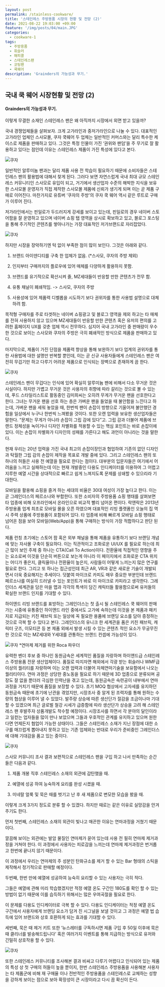 ```yaml
---
layout: post
permalink: /stainless-cookware/
title: '스테인레스 주방용품 시장의 현황 및 전망 (2)'
date: 2021-08-22 19:03:00 +09:00
feature: '/img/posts/04/main.JPG'
categories:
  - cookware-1
tags:
  - 주방용품
  - 휘슬러
  - 해피콜
  - 스테인레스팬
  - 코팅팬
  - 쿡웨어
description: 'Grainders의 가능성과 무기.'
---
```


## 국내 쿡 웨어 시장현황 및 전망 (2)
#### Grainders의 가능성과 무기.

이렇게 무결한 소재인 스테인레스 팬은 왜 아직까지 시장에서 외면 받고 있을까?

국내 경쟁업체들을 살펴보자. 크게 고가라인과 중저가라인으로 나눌 수 있다. 대표적인 고가라인 업체인 스사모몰, 쿠자 쿡웨어 두 업체는 일반적인 커머스와는 달리 특수한 케이스로 제품을 판매하고 있다. 그것은 특정 인물이 가진 ‘권위와 팬덤’을 주 무기로 잘 활용하고 있다는 점인데 이유는 스테인레스 제품이 가진 특성에 있다고 본다.

![쿠자](/img/posts/04/1.jpg)

일반적인 알루미늄 팬과는 달리 제품 사용 전 학습이 필요하기 때문에 소비자들은 스테인레스 팬의 활용법에 대해서 찾게 된다. 그러다 보면 자연스럽게 국내 최대 규모 스테인레스 커뮤니티인 스사모로 유입이 되고, 거기에서 생산업자 수준의 해박한 지식을 보유한 스사모몰 운영자가 직접 제작한 스사모몰 제품에 신뢰가 생기게 되며 이는 곧 제품 구매로 이어진다.
마찬가지로 유튜버 ‘쿠자의 주방'의 쿠자 쿡 웨어 역시 같은 루트로 구매가 이루어 진다.

저가라인에서는 핀일로가 두드러지게 강세를 보이고 있는데, 핀일로의 경우 네이버 스토어팜을 잘 운영하고 있으며 네이버 쇼핑 탭 영역을 상시로 확보하고 있고, 블로그 포스팅을 통해 주기적인 콘텐츠를 쌓아나가는 가장 대표적인 저가브랜드로 자리잡았다.

![쿠자](/img/posts/04/2.jpg)


하지만 시장을 장악하기엔 턱 없이 부족한 점이 많이 보인다. 그것은 아래와 같다.

1) 브랜드 아이덴디티를 구축 한 업체가 없음. (*스사모, 쿠자의 주방 제외)

2) 인지부터 구매까지의 플로우에 있어 매체를 다양하게 활용하지 못함.

3) 브랜드를 유기적으로 확산시켜 줄, MZ세대들이 반응할 만한 콘텐츠가 전무 함.

4) 유통 채널이 폐쇄적임. -> 스사모, 쿠자의 주방

5) 사용성에 있어 제품력 디벨롭을 시도하기 보다 권위자를 통한 사용법 설명으로 대체하려 함.

목적형 구매자를 주로 타겟하는 네이버 쇼핑광고 및 블로그 영역을 제외 하고는 타 매체를 전혀 사용하지 않고 있으며 MZ세대들이 반응할 만한 콘텐츠 혹은 유저의 편의를 고려한 홈페이지 UX를 갖춘 업체 역시 전무하다. 심지어 국내 고가라인 중 판매량이 우수한 것으로 보이는 스사모와 쿠자의 주방은 극히 폐쇄적인 방식으로 제품을 판매하고 있다.

마지막으로, 제품이 가진 단점을 제품력 향상을 통해 보완하기 보다 업계의 권위자를 통한 사용법에 대한 설명만 반복할 뿐인데, 이는 곧 신규 사용자들에게 스테인레스 팬은 여전히 무겁기만 하고 다루기 어려운 제품으로 인식되는 장벽으로 존재하게 끔 한다.

![쿠자](/img/posts/04/3.jfif)

스테인레스 팬이 무겁다는 인식에 있어 확실히 알루미늄 팬에 비해서 다소 무거운 것은 사실이다. 하지만 가볍고 무거운 것은 사용자의 취향에 따라 갈리는 것으로 볼 수 있는데, 푸드 스타일리스트로 활동중인 김미희씨는 오히려 무게가 무거운 팬을 선호한다고 한다. 그녀는 무거운 팬을 선호 하는 층은 가벼운 팬을 들었을 때 불안함을 느낀다고 하는데, 가벼운 팬을 세워 놓았을 때, 한번씩 팬이 손잡이 방향으로 기울어져 불안했던 경험을 일상에서 누구나 한번씩 느껴봤을 것이다. 또한 오랜 업력을 보유한 생산업자들은 말한다. “문제는 무게가 아니라 손잡이 그립 감에 있다”고. 그립 감과 더불어 제품에 브랜드 정체성을 녹이거나 디자인 차별화를 적용할 수 있는 핵심 포인트는 바로 손잡이에 있다. 이는 손잡이 차별화가 디자인의 성패를 가른다고 해도 과언이 아니라는 것을 말한다.

현재 우리는 20년 업력을 가진 국내 최고의 손잡이장인과 협업하여 기존의 없던 디자인과 탁월한 그립 감의 손잡이 제작을 목표로 개발 중에 있다. 그리고 스테인레스 팬의 또 하나의 허들은 사용 전 예열을 필요로 한다는 점이다. 대부분의 입문자들은 여기에서 어려움을 느끼고 실패하는데 이는 현재 개발중인 다용도 인디케이터를 이용하여 그 어렵고 지루한 예열 시간을 상대적으로 빠르고 쉽게 느껴지도록 문제를 상쇄할 수 있으리라 기대한다.

모바일을 활용해 쇼핑을 즐겨 하는 세대의 비율은 30대 여성이 가장 높다고 한다.
이는 곧 그레인더스의 페르소나와 부합한다. 또한 소비자의 주방용품 쇼핑 행태를 살펴보면 타 업종에 비해 오프라인에서 온라인으로 비교적 빨리 넘어온 편이다. 락앤락은 2013년 주방용품 업계 최초로 모바일 몰을 오픈 하였으며 대표적인 리빙 플랫폼인 오늘의 집 역시 주력 상품에 주방용품이 포함되어 있다. 타 업종에 비해 빠르게 모바일 쇼핑 행태로 넘어온 점을 보아 모바일(Web/App)을 통해 구매하는 방식이 가장 적합하다고 판단 된다.

제품 런칭 초기에는 스토어 팜 혹은 외부 채널을 통해 제품을 유통하기 보다 브랜딩 개념에 맞는 자사몰 구축이 필요하다. 이는 직관적이고 조화로운 UI/UX 를 필요로 하는데 최근 많이 보인 주제 중 하나는 CTA(Call To Action)이다. 전환율에 직접적인 영향을 주는 요소로써 이것을 단순히 버튼으로 보는게 아니라 이 페이지에서 조화로운 CTA 위치는 어디가 좋은지, 클릭율이나 전환율이 높은지, 사람들이 어떻게 느끼는지 많은 연구를 필요로 한다. 그리고 또 하나는 접근성인데 최근 AR, VR과 같은 새로운 기술이 개발되면서 더욱 중요해지는 추세이다. 덧붙여 마이크로 카피도 매우 중요한 부분인데 브랜드 페르소나를 여실히 드러낼 수 있는 포인트가 바로 이 마이크로 카피라고 생각한다. 그레인더스 세계관을 담은 마을 맵과 각각의 특색이 담긴 캐릭터들 활용함으로써 유저들의 확실한 브랜드 인지를 기대할 수 있다.

하이앤드 리빙 브랜드를 표방하는 그레인더스는 첫 출시 될 스테인레스 쿡 웨어의 판매가는 시중에 유통중인 하이앤드 라인 중에서도 고가에 속하는데 이것을 본 제품과 패키지로 지급되는 키친 패브릭 또는 일상에 꼭 필요한 용품에 브랜딩 요소를 담아 증정하는 것으로 극복 할 수 있다고 본다. 그레인더스의 유니크 한 세계관을 품은 키친 패브릭, 캐릭터 굿즈, 이모티콘 등 본 제품 외에서 발생 시킬 수 있는 콘텐츠 적인 요소가 무궁무진한 것으로 이는 MZ세대와 Y세대를 관통하는 브랜드 컨셉에 가능성이 있다.

![쿠자](/img/posts/04/5.jpg)
*연마제 제거를 위한 Roca 파우더

유력한 벤더 후보 중 하나인 동원금속은 세계적인 품질을 자랑하며 하이앤드급 스테인레스 주방용품 전문 생산업체이다. 품질로 따지자면 해외에서 각광 받는 휘슬러나 WMF급 이상의 퀄리티를 자랑하며 이는 오랜 업력과 더불어 자체연마기술을 보유함에서 나오는 퀄리티이다. 연마 과정은 상당한 중노동을 필요로 하기 때문에 3D 업종으로 분류되며 공장도 잘 없을 뿐더러 극심한 인력난을 겪고 있는데, 동원금속은 숙련공이 내부에서 연마과정을 거치기 때문에 품질을 보장할 수 있다. 초기 MOQ 협상에서 고자세를 유지하던 동원금속 때문에 초기에 난관을 겪었지만, 시장조사 중 알게 된 조력자를 통해 원하는 수량의 협상을 이루어 낼 수 있었다. 발주량 상승에 따른 생산단가 절감을 조금이나마 기대 할 수 있겠으며 최근 글로벌 철강 시세가 급증함에 따라 생산단가 상승을 고려 해 스테인레스 팬 후발주자 상품개발도 착수할 예정이다.
시장조사를 하면서 각 분야의 달인이라고 일컫는 업자들을 많이 만나 보았으며 그들과 우호적인 관계를 유지하고 있으며 원한다면 언제든지 협업이 가능한 상태이다. 그들은 스테인레스 소재가 지닌 장점에 대한 소구를 매끄럽게 뽑아내지 못하고 있는 기존 업체와는 반대로 우리가 준비중인 그레인더스에 대해 기대감을 품고 있는 중이다.

![쿠자](/img/posts/04/6.jpg)


스사모 커뮤니티 조사 결과 보편적으로 스테인레스 팬을 구입 하고 나서 만족하는 순간들은 다음과 같다.

1) 제품 개봉 직후 스테인레스 소재의 외관에 감탄했을 때.

2) 예열에 성공 하여 능숙하게 요리를 완성 시켰을 때.

3) 미네랄 얼룩 및 묵은 때를 벗기고 난 후 새 제품으로 변모한 모습을 봤을 때.

이렇게 크게 3가지 정도로 분류 할 수 있겠다. 하지만 때로는 같은 이유로 실망감을 안겨 주기도 한다.

먼저 첫번째, 스테인레스 소재의 외관이 빛나고 매끈한 이유는 연마과정을 거쳤기 때문이다.

깔끔해 보이는 외관에는 발암 물질인 연마제가 묻어 있는데 사용 전 필히 연마제 제거과정을 거쳐야 한다. 이 과정에서 사용자는 피로감을 느끼는데 연마제 제거과정은 번거롭고 한번에 끝나지 않기 때문이다.

이 과정에서 우리는 연마제의 주 성분인 탄화규소를 제거 할 수 있는 Bar 형태의 스틱을 제작해서 정기적으로 판매할 예정이다.

두번째, 한번 만에 예열에 성공하여 능숙히 요리할 수 있는 사용자는 극히 적다.

그들은 예열에 관해 미리 학습했겠지만 적정 예열 온도 구간인 180도를 확인 할 수 있는 방법이 없기 때문에 이를 습득하기 위해서는 많은 우여곡절을 필요로 한다.

이 문제를 다용도 인디케이터로 극복 할 수 있다. 다용도 인디케이터는 적정 예열 온도 구간에서 사용자에게 브랜딩 요소가 담겨 진 시그널을 보낼 것이고 그 과정은 예열 법 습득에 있어 브랜드와 상호 호환하게 되는 효과를 기대할 수 있다.

세번째, 묵은 때 제거 키트 또한 ‘뉴스레터를 구독하시면 제품 구입 후 50일 이후에 묵은 때 클리너를 발송해드립니다’ 혹은 여러가지 이벤트를 통해 지급하는 방식으로 유저와 긴밀히 상호작용 할 수 있다.

![쿠자](/img/posts/04/7.jpg)


또한 스테인레스 커뮤니티를 조사해본 결과 비싸고 다루기 어렵다고 인식되어 있는 제품의 특성 상 첫 구매의 허들이 높을 뿐이지, 한번 스테인레스 주방용품을 사용해본 사용자는 타 제품군에 비해 재 구매율 이나 전반적인 주방용품을 스테인레스로 교체하는 성향을 강하게 보이는 점으로 보아 확장성이 큰 시장이라고 다시 끔 확신이 든다.
